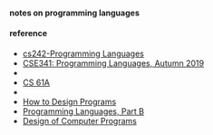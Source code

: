 
#### notes on programming languages  

#### reference
* [cs242-Programming Languages](https://cs242.stanford.edu/f19/) 
* [CSE341: Programming Languages, Autumn 2019](https://courses.cs.washington.edu/courses/cse341/19au/#all)
* 
* [CS 61A](https://inst.eecs.berkeley.edu/~cs61a/fa18/)
* 
* [How to Design Programs](http://www.ccs.neu.edu/home/matthias/HtDP2e/)
* [Programming Languages, Part B](https://www.coursera.org/learn/programming-languages)
* [Design of Computer Programs](https://www.udacity.com/wiki/cs212#!#additional-reading)

